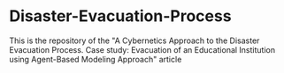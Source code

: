 # Disaster-Evacuation-Process
This is the repository of the "A Cybernetics Approach to the Disaster Evacuation Process. Case study: Evacuation of an Educational Institution using Agent-Based Modeling Approach" article
